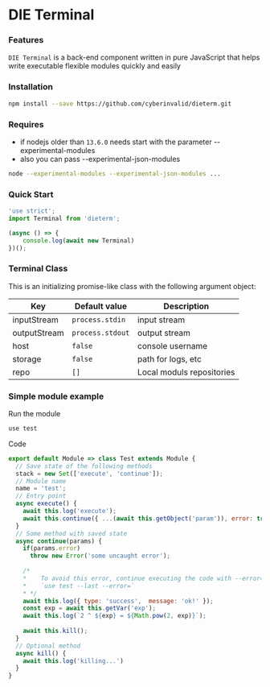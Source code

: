# DIE Terminal

### Features

`DIE Terminal` is a back-end component written in pure JavaScript that helps write executable flexible modules quickly and easily

### Installation

```bash
npm install --save https://github.com/cyberinvalid/dieterm.git
```

### Requires

- if nodejs older than `13.6.0` needs start with the parameter  --experimental-modules
- also you can pass --experimental-json-modules

```bash
node --experimental-modules --experimental-json-modules ...
```

### Quick Start
```javascript
'use strict';
import Terminal from 'dieterm';

(async () => { 
    console.log(await new Terminal) 
})();
```
### Terminal Class

This is an initializing promise-like class with the following argument object:

| Key | Default value | Description |
| ------ | ------ | ------ |
| inputStream | `process.stdin` | input stream |
| outputStream | `process.stdout` | output stream |
| host | `false` | console username |
| storage | `false` | path for logs, etc |
| repo | `[]` | Local moduls repositories |

### Simple module example

Run the module
```bash
use test
```

Code

```javascript
export default Module => class Test extends Module {
  // Save state of the following methods
  stack = new Set(['execute', 'continue']);
  // Module name
  name = 'test';
  // Entry point
  async execute() {
    await this.log('execute');
    await this.continue({ ...(await this.getObject('param')), error: true });
  }
  // Some method with saved state
  async continue(params) {
    if(params.error)
      throw new Error('some uncaught error');
        
    /*
    *    To avoid this error, continue executing the code with --error=
    *    `use test --last --error=`
    * */
    await this.log({ type: 'success',  message: 'ok!' });
    const exp = await this.getVar('exp');
    await this.log(`2 ^ ${exp} = ${Math.pow(2, exp)}`);
    
    await this.kill();
  }
  // Optional method
  async kill() {
    await this.log('killing...')
  }
}
```